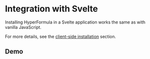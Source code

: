 # Integration with Svelte

Installing HyperFormula in a Svelte application works the same as with vanilla JavaScript.

For more details, see the [client-side installation](client-side-installation.md) section.

## Demo

<iframe
  :src="`https://stackblitz.com/github/handsontable/hyperformula-demos/tree/2.7.x/svelte-demo?embed=1&file=src/routes/Hyperformula.svelte&hideNavigation=1&view=preview&v=${$page.buildDateURIEncoded}`"
  style="width:100%; height:590px; border:0; border-radius: 4px; overflow:hidden;">
</iframe>
